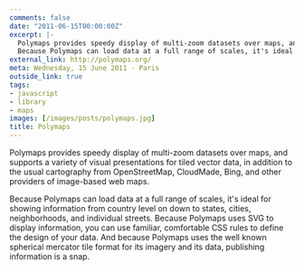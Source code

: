 ```yaml
---
comments: false
date: "2011-06-15T00:00:00Z"
excerpt: |-
  Polymaps provides speedy display of multi-zoom datasets over maps, and supports a variety of visual presentations for tiled vector data, in addition to the usual cartography from OpenStreetMap, CloudMade, Bing, and other providers of image-based web maps.
  Because Polymaps can load data at a full range of scales, it's ideal for showing information from country level on down to states, cities, neighborhoods, and individual streets. Because Polymaps uses SVG to display information, you can use familiar, comfortable CSS rules to define the design of your data. And because Polymaps uses the well known spherical mercator tile format for its imagery and its data, publishing information is a snap.
external_link: http://polymaps.org/
meta: Wednesday, 15 June 2011 - Paris
outside_link: true
tags:
- javascript
- library
- maps
images: [/images/posts/polymaps.jpg]
title: Polymaps
---
```


Polymaps provides speedy display of multi-zoom datasets over maps, and supports a variety of visual presentations for tiled vector data, in addition to the usual cartography from OpenStreetMap, CloudMade, Bing, and other providers of image-based web maps.

Because Polymaps can load data at a full range of scales, it's ideal for showing information from country level on down to states, cities, neighborhoods, and individual streets. Because Polymaps uses SVG to display information, you can use familiar, comfortable CSS rules to define the design of your data. And because Polymaps uses the well known spherical mercator tile format for its imagery and its data, publishing information is a snap.
